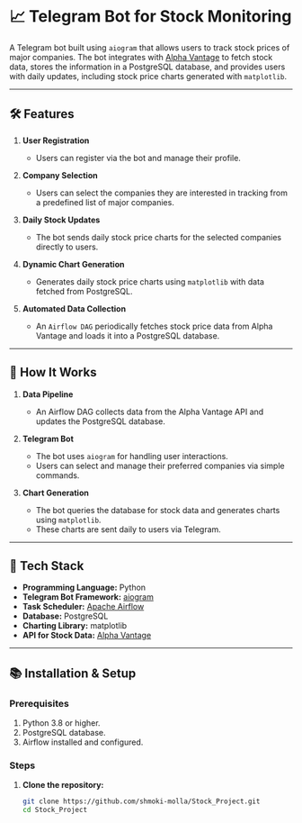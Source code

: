 # 📈 Telegram Bot for Stock Monitoring

A Telegram bot built using `aiogram` that allows users to track stock prices of major companies. The bot integrates with [Alpha Vantage](https://www.alphavantage.co/) to fetch stock data, stores the information in a PostgreSQL database, and provides users with daily updates, including stock price charts generated with `matplotlib`.

---

## 🛠 Features

1. **User Registration**  
   - Users can register via the bot and manage their profile.
   
2. **Company Selection**  
   - Users can select the companies they are interested in tracking from a predefined list of major companies.

3. **Daily Stock Updates**  
   - The bot sends daily stock price charts for the selected companies directly to users.

4. **Dynamic Chart Generation**  
   - Generates daily stock price charts using `matplotlib` with data fetched from PostgreSQL.

5. **Automated Data Collection**  
   - An `Airflow DAG` periodically fetches stock price data from Alpha Vantage and loads it into a PostgreSQL database.

---

## 🚀 How It Works

1. **Data Pipeline**  
   - An Airflow DAG collects data from the Alpha Vantage API and updates the PostgreSQL database.

2. **Telegram Bot**  
   - The bot uses `aiogram` for handling user interactions.
   - Users can select and manage their preferred companies via simple commands.

3. **Chart Generation**  
   - The bot queries the database for stock data and generates charts using `matplotlib`.
   - These charts are sent daily to users via Telegram.

---

## 🧩 Tech Stack

- **Programming Language:** Python  
- **Telegram Bot Framework:** [aiogram](https://docs.aiogram.dev/)  
- **Task Scheduler:** [Apache Airflow](https://airflow.apache.org/)  
- **Database:** PostgreSQL  
- **Charting Library:** matplotlib  
- **API for Stock Data:** [Alpha Vantage](https://www.alphavantage.co/)  

---

## 📚 Installation & Setup

### Prerequisites
1. Python 3.8 or higher.
2. PostgreSQL database.
3. Airflow installed and configured.

### Steps

1. **Clone the repository:**
   ```bash
   git clone https://github.com/shmoki-molla/Stock_Project.git
   cd Stock_Project

   
